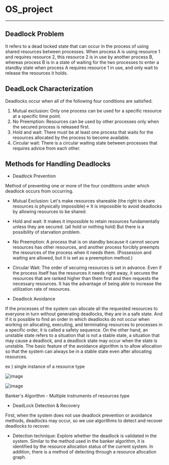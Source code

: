 # OS_project

------
## Deadlock Problem

It refers to a dead locked state that can occur in the process of using shared resources between processes. When process A is using resource 1 and requires resource 2, this resource 2 is in use by another process B, whereas process B is in a state of waiting for the two processes to enter a standby state when process A requires resource 1 in use, and only wait to release the resources it holds.

## DeadLock Characterization

Deadlocks occur when all of the following four conditions are satisfied.

1. Mutual exclusion: Only one process can be used for a specific resource at a specific time point.
2. No Preemption: Resources can be used by other processes only when the secured process is released first.
3. Hold and wait: There must be at least one process that waits for the resources allocated by the process to become available.
4. Circular wait: There is a circular waiting state between processes that requires advice from each other.

## Methods for Handling Deadlocks

+ Deadlock Prevention

Method of preventing one or more of the four conditions under which deadlock occurs from occurring.

+ Mutual Exclusion: Let's make resources shareable (the right to share resources is physically impossible)-> It is impossible to avoid deadlocks by allowing resources to be shared.
+ Hold and wait: It makes it impossible to retain resources fundamentally unless they are secured. (all hold or nothing hold) But there is a possibility of starvation problem.
+ No Preemption: A process that is on standby because it cannot secure resources has other resources, and another process forcibly preempts the resources of the process when it needs them. (Possession and waiting are allowed, but it is set as a preemption method.)
+ Circular Wait: The order of securing resources is set in advance. Even if the process itself has the resources it needs right away, it secures the resources that are ranked higher than them first and then requests the necessary resources. It has the advantage of being able to increase the utilization rate of resources.

+ Deadlock Avoidance

If the processes of the system can allocate all the requested resources to everyone in turn without generating deadlocks, they are in a safe state. And if it is possible to find an order in which deadlocks do not occur when working on allocating, executing, and terminating resources to processes in a specific order, it is called a safety sequence. On the other hand, an unstable state refers to a situation that is not a stable state, a situation that may cause a deadlock, and a deadlock state may occur when the state is unstable. The basic feature of the avoidance algorithm is to allow allocation so that the system can always be in a stable state even after allocating resources.

ex ) single instance of a resource type

![image](https://user-images.githubusercontent.com/59435705/120584537-22d71d80-c46b-11eb-9cb4-f505b3e9b39f.png)

![image](https://user-images.githubusercontent.com/59435705/120584943-d3ddb800-c46b-11eb-9af3-20fffc723897.png)


Banker's Algorithm - Multiple instruments of resources type


+ DeadLock Detection & Recovery

First, when the system does not use deadlock prevention or avoidance methods, deadlocks may occur, so we use algorithms to detect and recover deadlocks to recover.

+ Detection technique: Explore whether the deadlock is validated in the system. Similar to the method used in the banker algorithm, it is identified by the resource allocation status of the current system. In addition, there is a method of detecting through a resource allocation graph.
